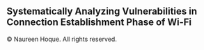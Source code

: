 ## Systematically Analyzing Vulnerabilities in Connection Establishment Phase of Wi-Fi

 © Naureen Hoque. All rights reserved.


